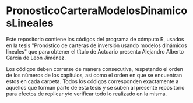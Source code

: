 # PronosticoCarteraModelosDinamicosLineales
Este repositorio contiene los códigos del programa de cómputo R, usados en la tesis "Pronóstico de carteras de inversión usando modelos dinámicos lineales" que para obtener el título de Actuario presenta Alejandro Alberto García de León Jiménez.

Los códigos deben correrse de manera consecutiva, respetando el orden de los números de los capítulos, así como el orden en que se encuentran estos en cada carpeta.
Todos los códigos corresponden exactamente a aquellos que forman parte de esta tesis y se suben al presente repositorio para efectos de replicar y/o verificar todo lo realizado en la misma.
